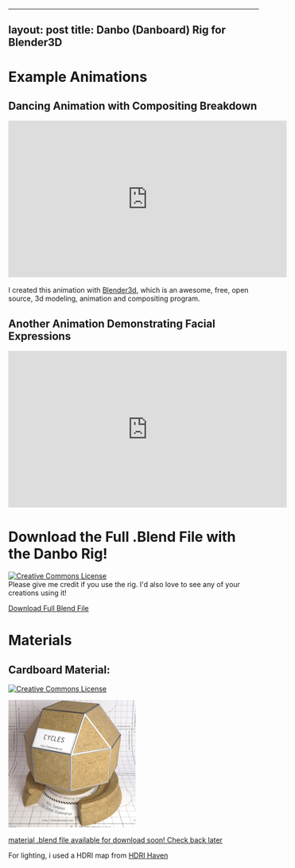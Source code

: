   ---
layout: post
title: Danbo (Danboard) Rig for Blender3D
---

Example Animations
===========

Dancing Animation with Compositing Breakdown
--------------------------------------------
<iframe width="560" height="315" src="https://www.youtube.com/embed/UiOKjS8_mDA" frameborder="0" allowfullscreen></iframe>

I created this animation with [Blender3d](http://www.blender.org/), which is an awesome, free, open source, 3d modeling, animation and compositing program.

Another Animation Demonstrating Facial Expressions
--------------------------------------------------
<iframe width="560" height="315" src="https://www.youtube.com/embed/XmyqWpWcPVs" frameborder="0" allowfullscreen></iframe>

Download the Full .Blend File with the Danbo Rig!
=================================================
<a rel="license" href="http://creativecommons.org/licenses/by/4.0/"><img alt="Creative Commons License" style="border-width:0" src="https://i.creativecommons.org/l/by/4.0/88x31.png" /></a><br />
Please give me credit if you use the rig. I'd also love to see any of your creations using it!

[Download Full Blend File](/dl/danbo.blend)

Materials
=========

Cardboard Material:
----------------------
<a rel="license" href="http://creativecommons.org/licenses/by/4.0/"><img alt="Creative Commons License" style="border-width:0" src="https://i.creativecommons.org/l/by/4.0/88x31.png" /></a><br />

<a href="/img/mat_cardboard.jpg">
<img alt="cardboard material" src="/img/mat_cardboard.jpg" width="256px" height="256px" />
</a>

[material .blend file available for download soon! Check back later](/dl/mat_cardboard.blend)

For lighting, i used a HDRI map from [HDRI Haven](https://hdrihaven.com)

